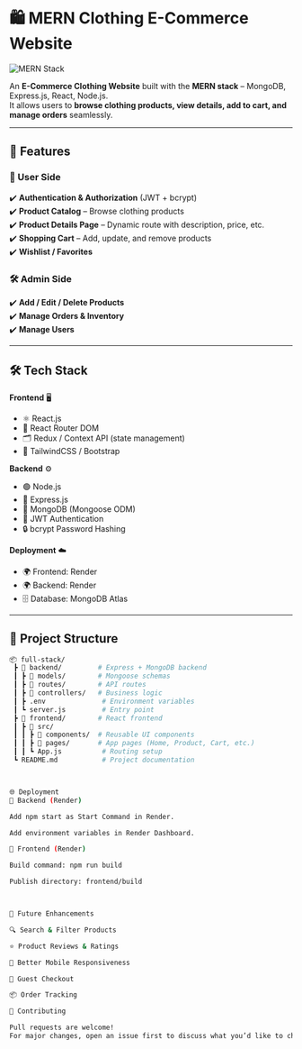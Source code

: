 # 🛍️ MERN Clothing E-Commerce Website  
![MERN Stack](https://img.shields.io/badge/MERN-Full%20Stack-orange)  

An **E-Commerce Clothing Website** built with the **MERN stack** – MongoDB, Express.js, React, Node.js.  
It allows users to **browse clothing products, view details, add to cart, and manage orders** seamlessly.  

---

## 🚀 Features  

### 👤 User Side  
✔️ **Authentication & Authorization** (JWT + bcrypt)  
✔️ **Product Catalog** – Browse clothing products  
✔️ **Product Details Page** – Dynamic route with description, price, etc.  
✔️ **Shopping Cart** – Add, update, and remove products  
✔️ **Wishlist / Favorites**  

### 🛠️ Admin Side  
✔️ **Add / Edit / Delete Products**  
✔️ **Manage Orders & Inventory**  
✔️ **Manage Users**  

---

## 🛠️ Tech Stack  

**Frontend** 🖥️  
- ⚛️ React.js  
- 🔀 React Router DOM  
- 🗂️ Redux / Context API (state management)  
- 🎨 TailwindCSS / Bootstrap  

**Backend** ⚙️  
- 🟢 Node.js  
- 🚏 Express.js  
- 🍃 MongoDB (Mongoose ODM)  
- 🔑 JWT Authentication  
- 🔒 bcrypt Password Hashing  

**Deployment** ☁️  
- 🌍 Frontend: Render  
- 🌍 Backend: Render  
- 🗄️ Database: MongoDB Atlas  

---

## 📂 Project Structure  

```bash
📦 full-stack/
 ┣ 📂 backend/         # Express + MongoDB backend
 ┃ ┣ 📂 models/        # Mongoose schemas
 ┃ ┣ 📂 routes/        # API routes
 ┃ ┣ 📂 controllers/   # Business logic
 ┃ ┣ .env              # Environment variables
 ┃ ┗ server.js         # Entry point
 ┣ 📂 frontend/        # React frontend
 ┃ ┣ 📂 src/
 ┃ ┃ ┣ 📂 components/  # Reusable UI components
 ┃ ┃ ┣ 📂 pages/       # App pages (Home, Product, Cart, etc.)
 ┃ ┃ ┗ App.js          # Routing setup
 ┗ README.md           # Project documentation



🌐 Deployment
🔹 Backend (Render)

Add npm start as Start Command in Render.

Add environment variables in Render Dashboard.

🔹 Frontend (Render)

Build command: npm run build

Publish directory: frontend/build



📌 Future Enhancements

🔍 Search & Filter Products

⭐ Product Reviews & Ratings

📱 Better Mobile Responsiveness

🛒 Guest Checkout

📦 Order Tracking

🤝 Contributing

Pull requests are welcome!
For major changes, open an issue first to discuss what you’d like to change

